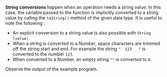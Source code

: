 

**String conversions** happen when an operation needs a string value. In this
case, the variable passed to the function is implicitly converted to a string
value by calling the `toString()` method of the given data type. It is 
useful to note the following : 

- An explicit conversion to a string value is also possible with `String
  (value)`.
- When a string is converted to a Number, space characters are trimmed off 
  the string start and end. For example the string `"  123   "` is converted 
  to the number `123`. 
- When converted to a Number, an empty string `""` is converted to `0`.

Observe the output of the example program.